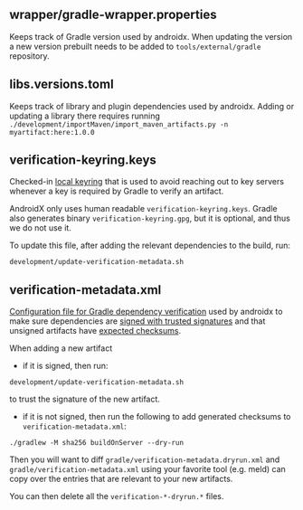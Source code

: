 ## wrapper/gradle-wrapper.properties

Keeps track of Gradle version used by androidx. When updating the version a new version prebuilt needs to be added to `tools/external/gradle` repository.

## libs.versions.toml

Keeps track of library and plugin dependencies used by androidx. Adding or updating a library there requires running `./development/importMaven/import_maven_artifacts.py -n myartifact:here:1.0.0`

## verification-keyring.keys

Checked-in [local keyring](https://docs.gradle.org/current/userguide/dependency_verification.html#sec:local-keyring)
that is used to avoid reaching out to key servers whenever a key is required by Gradle to verify an
artifact.

AndroidX only uses human readable `verification-keyring.keys`. Gradle also generates binary
`verification-keyring.gpg`, but it is optional, and thus we do not use it.

To update this file, after adding the relevant dependencies to the build, run:
```
development/update-verification-metadata.sh
```

## verification-metadata.xml

[Configuration file for Gradle dependency verification](https://docs.gradle.org/current/userguide/dependency_verification.html#sub:verification-metadata) used by androidx to make sure dependencies are [signed with trusted signatures](https://docs.gradle.org/current/userguide/dependency_verification.html#sec:signature-verificationn) and that unsigned artifacts have [expected checksums](https://docs.gradle.org/current/userguide/dependency_verification.html#sec:checksum-verification).

When adding a new artifact
- if it is signed, then run:
```
development/update-verification-metadata.sh
```
to trust the signature of the new artifact.

- if it is not signed, then run the following to add generated checksums to `verification-metadata.xml`:

```
./gradlew -M sha256 buildOnServer --dry-run
```

Then you will want to diff `gradle/verification-metadata.dryrun.xml` and
`gradle/verification-metadata.xml` using your favorite tool (e.g. meld) can copy over the entries
that are relevant to your new artifacts.

You can then delete all the `verification-*-dryrun.*` files.
